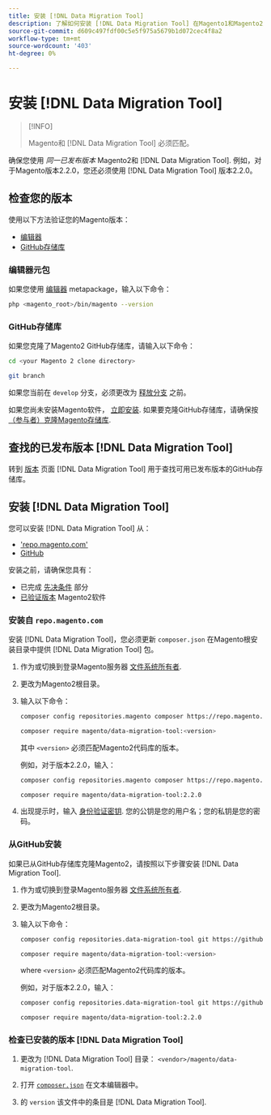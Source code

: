 ```yaml
---
title: 安装 [!DNL Data Migration Tool]
description: 了解如何安装 [!DNL Data Migration Tool] 在Magento1和Magento2之间传输数据。
source-git-commit: d609c497fdf00c5e5f975a5679b1d072cec4f8a2
workflow-type: tm+mt
source-wordcount: '403'
ht-degree: 0%

---
```



# 安装 [!DNL Data Migration Tool]

>[!INFO]
>
>Magento和 [!DNL Data Migration Tool] 必须匹配。


确保您使用 *同一已发布版本* Magento2和 [!DNL Data Migration Tool]. 例如，对于Magento版本2.2.0，您还必须使用 [!DNL Data Migration Tool] 版本2.2.0。

## 检查您的版本

使用以下方法验证您的Magento版本：

- [编辑器](#composer-metapackage)
- [GitHub存储库](#github-repository)

### 编辑器元包

如果您使用 [编辑器](https://glossary.magento.com/composer) metapackage，输入以下命令：

```bash
php <magento_root>/bin/magento --version
```

### GitHub存储库

如果您克隆了Magento2 GitHub存储库，请输入以下命令：

```bash
cd <your Magento 2 clone directory>
```

```bash
git branch
```

如果您当前在 `develop` 分支，必须更改为 <a href="https://devdocs.magento.com/guides/v2.4/install-gde/install/cli/dev_downgrade.html">释放分支</a> 之前。

如果您尚未安装Magento软件， [立即安装](https://devdocs.magento.com/guides/v2.4/install-gde/bk-install-guide.html).
如果要克隆GitHub存储库，请确保按 [（参与者）克隆Magento存储库](https://devdocs.magento.com/guides/v2.4/install-gde/prereq/dev_install.html).

## 查找的已发布版本 [!DNL Data Migration Tool]

转到 [版本](https://github.com/magento/data-migration-tool/releases) 页面 [!DNL Data Migration Tool] 用于查找可用已发布版本的GitHub存储库。

## 安装 [!DNL Data Migration Tool]

您可以安装 [!DNL Data Migration Tool] 从：

- [&#39;repo.magento.com&#39;](#install-from-repomagentocom)
- [GitHub](#install-from-github)

安装之前，请确保您具有：

- 已完成 [先决条件](prerequisites.md) 部分
- [已验证版本](install.md#check-your-version) Magento2软件

### 安装自 `repo.magento.com`

安装 [!DNL Data Migration Tool]，您必须更新 `composer.json` 在Magento根安装目录中提供 [!DNL Data Migration Tool] 包。

1. 作为或切换到登录Magento服务器 [文件系统所有者](https://devdocs.magento.com/guides/v2.4/install-gde/prereq/file-sys-perms-over.html).
1. 更改为Magento2根目录。
1. 输入以下命令：

   ```bash
   composer config repositories.magento composer https://repo.magento.com
   ```

   ```bash
   composer require magento/data-migration-tool:<version>
   ```

   其中 `<version>` 必须匹配Magento2代码库的版本。

   例如，对于版本2.2.0，输入：

   ```bash
   composer config repositories.magento composer https://repo.magento.com
   ```

   ```bash
   composer require magento/data-migration-tool:2.2.0
   ```

1. 出现提示时，输入 [身份验证密钥](https://devdocs.magento.com/guides/v2.4/install-gde/prereq/connect-auth.html). 您的公钥是您的用户名；您的私钥是您的密码。

### 从GitHub安装

如果已从GitHub存储库克隆Magento2，请按照以下步骤安装 [!DNL Data Migration Tool].

1. 作为或切换到登录Magento服务器 [文件系统所有者](https://devdocs.magento.com/guides/v2.4/install-gde/prereq/file-sys-perms-over.html).
1. 更改为Magento2根目录。
1. 输入以下命令：

   ```bash
   composer config repositories.data-migration-tool git https://github.com/magento/data-migration-tool
   ```

   ```bash
   composer require magento/data-migration-tool:<version>
   ```

   where `<version>` 必须匹配Magento2代码库的版本。

   例如，对于版本2.2.0，输入：

   ```bash
   composer config repositories.data-migration-tool git https://github.com/magento/data-migration-tool
   ```

   ```bash
   composer require magento/data-migration-tool:2.2.0
   ```

### 检查已安装的版本 [!DNL Data Migration Tool]

1. 更改为 [!DNL Data Migration Tool] 目录： `<vendor>/magento/data-migration-tool`.

1. 打开 [`composer.json`](https://github.com/magento/data-migration-tool/blob/2.4/composer.json) 在文本编辑器中。

1. 的 `version` 该文件中的条目是 [!DNL Data Migration Tool].
